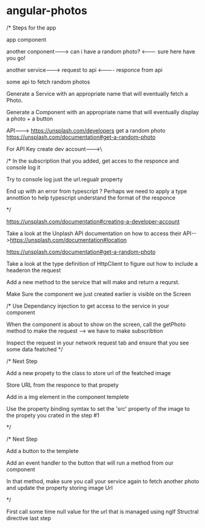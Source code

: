 # angular-photos

/* Steps for the app

app component


another conponent---> can i have a random photo?
                  <--- sure here have you go!



another service---> request to api
                <---- responce from api



some api to fetch random photos



Generate a Service with an appropriate name that will eventually fetch a Photo.



Generate a Component  with an appropriate name that will eventually display a photo + a button



API---> https://unsplash.com/developers
get a random photo
https://unsplash.com/documentation#get-a-random-photo


For API Key create dev account--->\




/*
In the subscription that you added, get acces to the responce and console log it


Try to console log just the url.regualr property



End up with an error from typescript ? Perhaps we need to apply a type annottion to help typescript understand the format of the responce

 */

https://unsplash.com/documentation#creating-a-developer-account
















Take a look at the Unplash API documentation on how to access their API-->https://unsplash.com/documentation#location


https://unsplash.com/documentation#get-a-random-photo


Take a look at the type definition of HttpClient to figure out how to include a headeron the request

Add a new method to the service that will make and return a requrst.








Make Sure the component we just created earlier is visible on the Screen











/* Use Dependancy injection to get access to the service in your component

When the component is about to show on the screen, call the getPhoto method to make the request
--> we have to make subscribtion 


Inspect the request in your network request tab and ensure that you see some data featched
 */






/* Next Step

Add a new propety to the class to store url of the featched image

Store URL from the responce to that propety

Add in a img element in the component templete

Use the property binding symtax to set the 'src' property of the image to the propety you crated in the step #1


 */





/* Next Step

Add  a button to the templete

Add an event handler to the button that will run a method from our component

In that method, make sure you call your service again to fetch another photo and update the property storing image Url


 */


First call some time null value for the url that is managed using ngIf Structral directive last step
